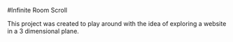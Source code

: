 #Infinite Room Scroll

This project was created to play around with the idea of exploring a website in a 3 dimensional plane.